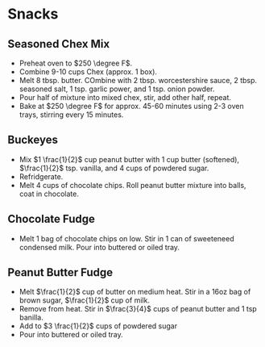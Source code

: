 # Snacks

## Seasoned Chex Mix

- Preheat oven to $250 \degree F$.
- Combine 9-10 cups Chex (approx. 1 box).
- Melt 8 tbsp. butter. COmbine with 2 tbsp. worcestershire sauce, 2 tbsp. seasoned salt, 1 tsp. garlic power, and 1 tsp. onion powder.
- Pour half of mixture into mixed chex, stir, add other half, repeat.
- Bake at $250 \degree F$ for approx. 45-60 minutes using 2-3 oven trays, stirring every 15 minutes.

## Buckeyes

- Mix $1 \frac{1}{2}$ cup peanut butter with 1 cup butter (softened), $\frac{1}{2}$ tsp. vanilla, and 4 cups of powdered sugar.
- Refridgerate.
- Melt 4 cups of chocolate chips. Roll peanut butter mixture into balls, coat in chocolate.

## Chocolate Fudge

- Melt 1 bag of chocolate chips on low. Stir in 1 can of sweeteneed condensed milk. Pour into buttered or oiled tray.

## Peanut Butter Fudge

- Melt $\frac{1}{2}$ cup of butter on medium heat. Stir in a 16oz bag of brown sugar, $\frac{1}{2}$ cup of milk.
- Remove from heat. Stir in $\frac{3}{4}$ cups of peanut butter and 1 tsp banilla.
- Add to $3 \frac{1}{2}$ cups of powdered sugar
- Pour into buttered or oiled tray.